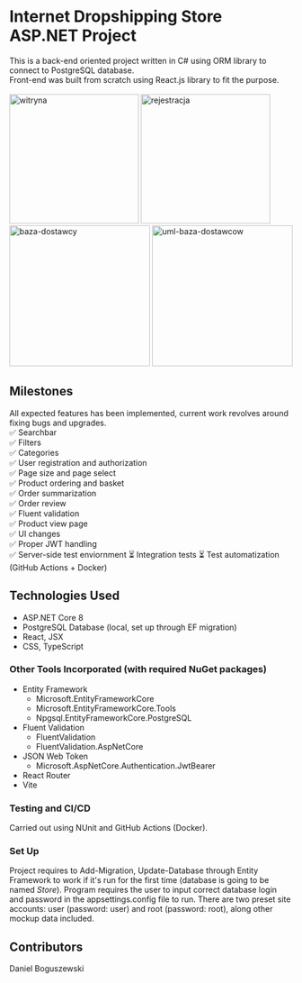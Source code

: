 # Internet Dropshipping Store ASP.NET Project
This is a back-end oriented project written in C# using ORM library to connect to PostgreSQL database. \
Front-end was built from scratch using React.js library to fit the purpose. \
\
<img height="230" alt="witryna" src="https://github.com/user-attachments/assets/c75e43de-9a89-44de-b1e6-59d1487a2376" />
<img height="230" alt="rejestracja" src="https://github.com/user-attachments/assets/17e0224a-ad2b-4f68-aa7d-9fa00705f46c" /> \
<img height="250" alt="baza-dostawcy" src="https://github.com/user-attachments/assets/bbed902b-19c5-474e-8c8c-7e670b42decd" />
<img height="250" alt="uml-baza-dostawcow" src="https://github.com/user-attachments/assets/dfd40320-429d-4ca9-9cb1-7b67d5d5297b" />

## Milestones

All expected features has been implemented, current work revolves around fixing bugs and upgrades. \
✅ Searchbar \
✅ Filters \
✅ Categories \
✅ User registration and authorization \
✅ Page size and page select \
✅ Product ordering and basket \
✅ Order summarization \
✅ Order review \
✅ Fluent validation \
✅ Product view page \
✅ UI changes \
✅ Proper JWT handling \
✅ Server-side test enviornment
⏳ Integration tests
⏳ Test automatization (GitHub Actions + Docker)

## Technologies Used
- ASP.NET Core 8
- PostgreSQL Database (local, set up through EF migration)
- React, JSX
- CSS, TypeScript

### Other Tools Incorporated (with required NuGet packages)
- Entity Framework
  - Microsoft.EntityFrameworkCore
  - Microsoft.EntityFrameworkCore.Tools
  - Npgsql.EntityFrameworkCore.PostgreSQL
- Fluent Validation
  - FluentValidation
  - FluentValidation.AspNetCore
- JSON Web Token
  - Microsoft.AspNetCore.Authentication.JwtBearer
- React Router
- Vite

### Testing and CI/CD
Carried out using NUnit and GitHub Actions (Docker).

### Set Up
Project requires to Add-Migration, Update-Database through Entity Framework to work if it's run for the first time (database is going to be named *Store*).
Program requires the user to input correct database login and password in the appsettings.config file to run. 
There are two preset site accounts: user (password: user) and root (password: root), along other mockup data included.

## Contributors
Daniel Boguszewski
